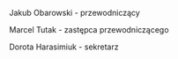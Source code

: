 Jakub Obarowski - przewodniczący


Marcel Tutak - zastępca przewodniczącego


Dorota Harasimiuk - sekretarz
